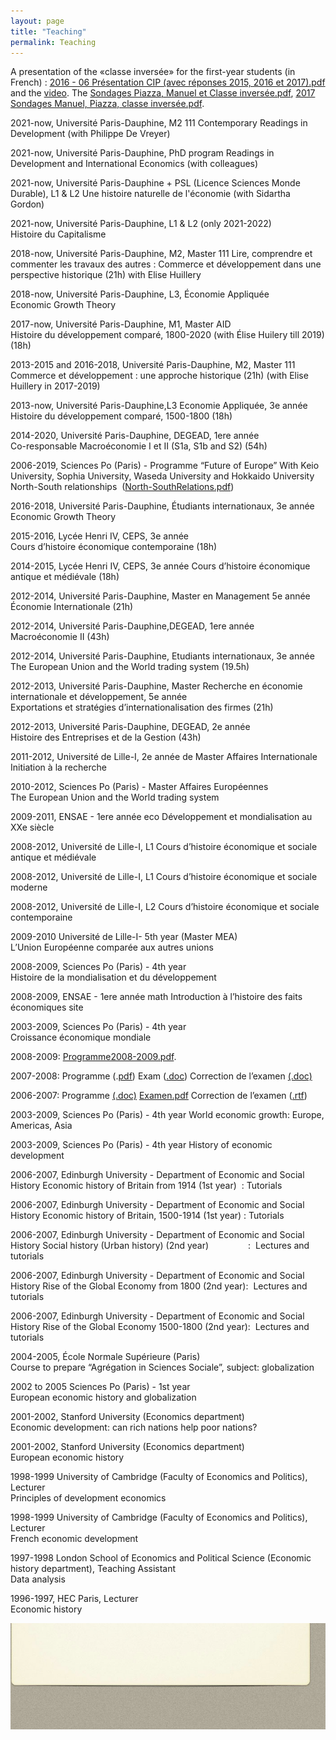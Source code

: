 ```yaml
---
layout: page
title: "Teaching"
permalink: Teaching
--- 
```

A presentation of the «classe inversée» for the first-year students (in French) : [2016 - 06 Présentation CIP (avec réponses 2015, 2016 et 2017).pdf](Teaching_files/2016%20-%2006%20Pre%CC%81sentation%20CIP%20%28avec%20re%CC%81ponses%202015,%202016%20et%202017%29.pdf "Teaching_files/2016 - 06 Présentation CIP (avec réponses 2015, 2016 et 2017).pdf") and the [video](https://www.youtube.com/watch?v=9J5rQwKjJZk&feature=youtu.be "https://www.youtube.com/watch?v=9J5rQwKjJZk&feature=youtu.be"). The [Sondages Piazza, Manuel et Classe inversée.pdf](Teaching_files/Sondages%20Piazza,%20Manuel%20et%20Classe%20inverse%CC%81e.pdf "Teaching_files/Sondages Piazza, Manuel et Classe inversée.pdf"), [2017 Sondages Manuel, Piazza, classe inversée.pdf](Teaching_files/2017%20Sondages%20Manuel,%20Piazza,%20classe%20inverse%CC%81e.pdf "Teaching_files/2017 Sondages Manuel, Piazza, classe inversée.pdf").  

2021-now, Université Paris-Dauphine, M2 111
Contemporary Readings in Development (with Philippe De Vreyer)  

2021-now, Université Paris-Dauphine, PhD program 
Readings in Development and International Economics (with colleagues)  

2021-now, Université Paris-Dauphine + PSL (Licence Sciences Monde Durable), L1 & L2
Une histoire naturelle de l'économie (with Sidartha Gordon)  

2021-now, Université Paris-Dauphine, L1 & L2 (only 2021-2022)  
Histoire du Capitalisme  

2018-now, Université Paris-Dauphine, M2, Master 111
Lire, comprendre et commenter les travaux des autres : Commerce et développement dans une perspective historique (21h) with Elise Huillery

2018-now, Université Paris-Dauphine, L3, Économie Appliquée  
Economic Growth Theory  

2017-now, Université Paris-Dauphine, M1, Master AID  
Histoire du développement comparé, 1800-2020 (with Élise Huilery till 2019) (18h)  

2013-2015 and 2016-2018, Université Paris-Dauphine, M2, Master 111
Commerce et développement : une approche historique (21h) (with Elise Huillery in 2017-2019)

2013-now, Université Paris-Dauphine,L3 Economie Appliquée, 3e année  
Histoire du développement comparé, 1500-1800 (18h)  

2014-2020, Université Paris-Dauphine, DEGEAD, 1ere année  
Co-responsable Macroéconomie I et II (S1a, S1b and S2) (54h)  

2006-2019, Sciences Po (Paris) - Programme “Future of Europe” With Keio University, Sophia University, Waseda University and Hokkaido University
North-South relationships  ([North-SouthRelations.pdf](Teaching_files/North-SouthRelations.pdf "Teaching_files/North-SouthRelations.pdf"))  

2016-2018, Université Paris-Dauphine, Étudiants internationaux, 3e année  
Economic Growth Theory  

2015-2016, Lycée Henri IV, CEPS, 3e année  
Cours d’histoire économique contemporaine (18h)  

2014-2015, Lycée Henri IV, CEPS, 3e année 
Cours d’histoire économique antique et médiévale (18h)  

2012-2014, Université Paris-Dauphine, Master en Management 5e année  
Économie Internationale (21h)

2012-2014, Université Paris-Dauphine,DEGEAD, 1ere année  
Macroéconomie II (43h)

2012-2014, Université Paris-Dauphine, Etudiants internationaux, 3e année  
The European Union and the World trading system (19.5h)

2012-2013, Université Paris-Dauphine, Master Recherche en économie internationale et développement, 5e année  
Exportations et stratégies d’internationalisation des firmes (21h)

2012-2013, Université Paris-Dauphine, DEGEAD, 2e année  
Histoire des Entreprises et de la Gestion (43h)

2011-2012, Université de Lille-I, 2e année de Master Affaires Internationale  
Initiation à la recherche  

2010-2012, Sciences Po (Paris) - Master Affaires Européennes  
The European Union and the World trading system  

2009-2011, ENSAE - 1ere année eco
Développement et mondialisation au XXe siècle

2008-2012, Université de Lille-I, L1
Cours d’histoire économique et sociale antique et médiévale  

2008-2012, Université de Lille-I, L1
Cours d’histoire économique et sociale moderne  

2008-2012, Université de Lille-I, L2
Cours d’histoire économique et sociale contemporaine

2009-2010 Université de Lille-I- 5th year (Master MEA)  
L’Union Européenne comparée aux autres unions  

2008-2009, Sciences Po (Paris) - 4th year  
Histoire de la mondialisation et du développement  

2008-2009, ENSAE - 1ere année math
Introduction à l’histoire des faits économiques site  

2003-2009, Sciences Po (Paris) - 4th year  
Croissance économique mondiale  

2008-2009: [Programme2008-2009.pdf](Teaching_files/Programme2008-2009.pdf "Teaching_files/Programme2008-2009.pdf"). 

2007-2008: Programme (.[pdf](Teaching_files/Programme2007-2008.pdf "Teaching_files/Programme2007-2008.pdf")) Exam ([.doc](Teaching_files/Examen2007-2008.doc "Teaching_files/Examen2007-2008.doc")) Correction de l’examen [(.doc)](Teaching_files/Correction%20de%20l%E2%80%99examen%20final%20%C2%AB%C2%A0Croissance%20E%CC%81conomique%20Mondiale%C2%A0%C2%BB.doc "Teaching_files/Correction de l’examen final « Croissance Économique Mondiale ».doc")  

2006-2007: Programme [(.doc)](Teaching_files/Programme2006-2007.doc "Teaching_files/Programme2006-2007.doc") [Examen.pdf](Teaching_files/Examen.pdf "Teaching_files/Examen.pdf") Correction de l’examen ([.rtf](Teaching_files/Correction%20examen%20final.rtf "Teaching_files/Correction examen final.rtf"))  

2003-2009, Sciences Po (Paris) - 4th year
World economic growth: Europe, Americas, Asia  

2003-2009, Sciences Po (Paris) - 4th year
History of economic development  

2006-2007, Edinburgh University - Department of Economic and Social History 
Economic history of Britain from 1914 (1st year)  : Tutorials

2006-2007, Edinburgh University - Department of Economic and Social History 
Economic history of Britain, 1500-1914 (1st year) : Tutorials

2006-2007, Edinburgh University - Department of Economic and Social History 
Social history (Urban history) (2nd year)                :  Lectures and tutorials

2006-2007, Edinburgh University - Department of Economic and Social History 
Rise of the Global Economy from 1800 (2nd year):  Lectures and tutorials

2006-2007, Edinburgh University - Department of Economic and Social History 
Rise of the Global Economy 1500-1800 (2nd year):  Lectures and tutorials

2004-2005, École Normale Supérieure (Paris)  
Course to prepare “Agrégation in Sciences Sociale”, subject: globalization  

2002 to 2005  Sciences Po (Paris) - 1st year  
European economic history and globalization  

2001-2002, Stanford University (Economics department)  
Economic development: can rich nations help poor nations?

2001-2002, Stanford University (Economics department)  
European economic history

1998-1999 University of Cambridge (Faculty of Economics and Politics), Lecturer  
Principles of development economics  

1998-1999 University of Cambridge (Faculty of Economics and Politics), Lecturer  
French economic development  

1997-1998 London School of Economics and Political Science (Economic history department), Teaching Assistant  
Data analysis  

1996-1997, HEC Paris, Lecturer  
Economic history

![](Teaching_files/LayeredPaper_04.jpg)
